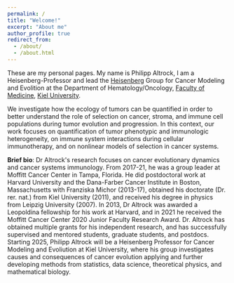 ```yaml
---
permalink: /
title: "Welcome!"
excerpt: "About me"
author_profile: true
redirect_from: 
  - /about/
  - /about.html
---
```


These are my personal pages. My name is Philipp Altrock, I am a Heisenberg-Professor and lead the <a href="https://www.dfg.de/en/research-funding/funding-opportunities/programmes/individual/heisenberg" target="_blank">Heisenberg</a> Group for Cancer Modeling and Evolition at the Department of Hematology/Oncology, <a href="https://www.medizin.uni-kiel.de/en/faculty/faculty-of-medicine" target="_blank">Faculty of Medicine</a>, <a href="https://www.uni-kiel.de/en/" target="_blank">Kiel University</a>. 

We investigate how the ecology of tumors can be quantified in order to better understand the role of selection on cancer, stroma, and immune cell populations during tumor evolution and progression. In this context, our work focuses on quantification of tumor phenotypic and immunologic heterogeneity, on immune system interactions during cellular immunotherapy, and on nonlinear models of selection in cancer systems.

**Brief bio**: Dr Altrock's research focuses on cancer evolutionary dynamics and cancer systems immunology. From 2017-21, he was a group leader at Moffitt Cancer Center in Tampa, Florida. He did postdoctoral work at Harvard University and the Dana-Farber Cancer Institute in Boston, Massachusetts with Franziska Michor (2013-17), obtained his doctorate (Dr. rer. nat.) from Kiel University (2011), and received his degree in physics from Leipzig University (2007). In 2013, Dr Altrock was awarded a Leopoldina fellowship for his work at Harvard, and in 2021 he received the Moffitt Cancer Center 2020 Junior Faculty Research Award. Dr. Altrock has obtained multiple grants for his independent research, and has successfully supervised and mentored students, graduate students, and postdocs. Starting 2025, Philipp Altrock will be a Heisenberg Professor for Cancer Modeling and Evoliution at Kiel University, where his group investigates causes and consequences of cancer evolution applying and further developing methods from statistics, data science, theoretical physics, and mathematical biology.


